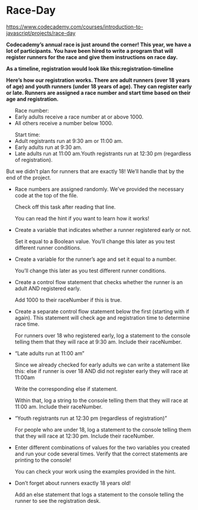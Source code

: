 # Race-Day
https://www.codecademy.com/courses/introduction-to-javascript/projects/race-day

<b>Codecademy’s annual race is just around the corner! This year, we have a lot of participants. You have been hired to write a program that will register runners for the race and give them instructions on race day.

As a timeline, registration would look like this:registration-timeline

Here’s how our registration works. There are adult runners (over 18 years of age) and youth runners (under 18 years of age). They can register early or late. Runners are assigned a race number and start time based on their age and registration.
</b>

<ul>
Race number:

<li>Early adults receive a race number at or above 1000.</li>
<li>All others receive a number below 1000.</li>
</ul>

<ul>
Start time:

<li>Adult registrants run at 9:30 am or 11:00 am.</li>
<li>Early adults run at 9:30 am.</li>
<li>Late adults run at 11:00 am.</li.
<li>Youth registrants run at 12:30 pm (regardless of registration).</li>
</ul>

But we didn’t plan for runners that are exactly 18! We’ll handle that by the end of the project.

<ul>
<li>
Race numbers are assigned randomly. We’ve provided the necessary code at the top of the file.

Check off this task after reading that line.

You can read the hint if you want to learn how it works!
</li>

<li>
Create a variable that indicates whether a runner registered early or not.

Set it equal to a Boolean value. You’ll change this later as you test different runner conditions.
</li>

<li>
Create a variable for the runner’s age and set it equal to a number.

You’ll change this later as you test different runner conditions.
</li>

<li>
Create a control flow statement that checks whether the runner is an adult AND registered early.

Add 1000 to their raceNumber if this is true.
</li>

<li>
Create a separate control flow statement below the first (starting with if again). This statement will check age and registration time to determine race time.

For runners over 18 who registered early, log a statement to the console telling them that they will race at 9:30 am. Include their raceNumber.
</li>

<li>
“Late adults run at 11:00 am”

Since we already checked for early adults we can write a statement like this: else if runner is over 18 AND did not register early they will race at 11:00am

Write the corresponding else if statement.

Within that, log a string to the console telling them that they will race at 11:00 am. Include their raceNumber.
</li>

<li>
“Youth registrants run at 12:30 pm (regardless of registration)”

For people who are under 18, log a statement to the console telling them that they will race at 12:30 pm. Include their raceNumber.
</li>

<li>
Enter different combinations of values for the two variables you created and run your code several times. Verify that the correct statements are printing to the console!

You can check your work using the examples provided in the hint.
</li>

<li>
Don’t forget about runners exactly 18 years old!

Add an else statement that logs a statement to the console telling the runner to see the registration desk.
</li>
</ul>
